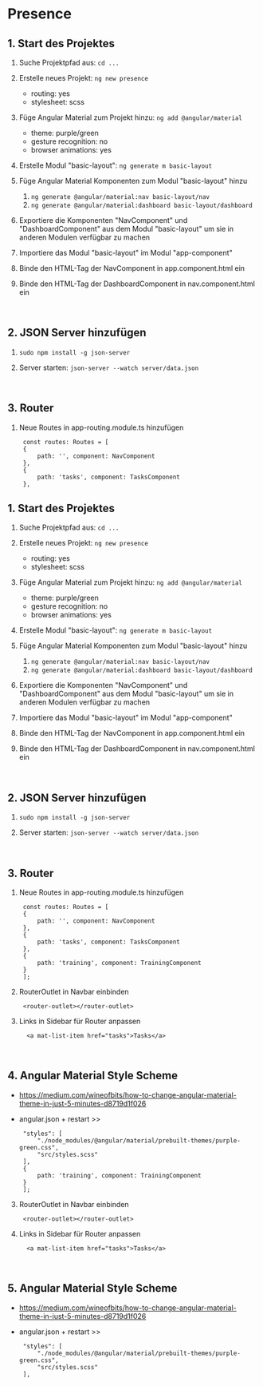# Presence

## 1. Start des Projektes

1. Suche Projektpfad aus: `cd ...`

2. Erstelle neues Projekt: `ng new presence`
    + routing: yes
    + stylesheet: scss

3. Füge Angular Material zum Projekt hinzu: `ng add @angular/material`
    + theme: purple/green
    + gesture recognition: no
    + browser animations: yes
  
4. Erstelle Modul "basic-layout": `ng generate m basic-layout`

5. Füge Angular Material Komponenten zum Modul "basic-layout" hinzu
   1. `ng generate @angular/material:nav basic-layout/nav`
   2. `ng generate @angular/material:dashboard basic-layout/dashboard`

6. Exportiere die Komponenten "NavComponent" und "DashboardComponent" aus dem Modul "basic-layout" um sie in anderen Modulen verfügbar zu machen
   
7. Importiere das Modul "basic-layout" im Modul "app-component"
   
8. Binde den HTML-Tag der NavComponent in app.component.html ein

9. Binde den HTML-Tag der DashboardComponent in nav.component.html ein

<br/>

## 2. JSON Server hinzufügen

1. `sudo npm install -g json-server`

2. Server starten: `json-server --watch server/data.json`

<br/>

## 3. Router

1. Neue Routes in app-routing.module.ts hinzufügen

        const routes: Routes = [
        {
            path: '', component: NavComponent
        },
        {
            path: 'tasks', component: TasksComponent
        },
## 1. Start des Projektes

1. Suche Projektpfad aus: `cd ...`

2. Erstelle neues Projekt: `ng new presence`
    + routing: yes
    + stylesheet: scss

3. Füge Angular Material zum Projekt hinzu: `ng add @angular/material`
    + theme: purple/green
    + gesture recognition: no
    + browser animations: yes
  
4. Erstelle Modul "basic-layout": `ng generate m basic-layout`

5. Füge Angular Material Komponenten zum Modul "basic-layout" hinzu
   1. `ng generate @angular/material:nav basic-layout/nav`
   2. `ng generate @angular/material:dashboard basic-layout/dashboard`

6. Exportiere die Komponenten "NavComponent" und "DashboardComponent" aus dem Modul "basic-layout" um sie in anderen Modulen verfügbar zu machen
   
7. Importiere das Modul "basic-layout" im Modul "app-component"
   
8. Binde den HTML-Tag der NavComponent in app.component.html ein

9. Binde den HTML-Tag der DashboardComponent in nav.component.html ein

<br/>

## 2. JSON Server hinzufügen

1. `sudo npm install -g json-server`

2. Server starten: `json-server --watch server/data.json`

<br/>

## 3. Router

1. Neue Routes in app-routing.module.ts hinzufügen

        const routes: Routes = [
        {
            path: '', component: NavComponent
        },
        {
            path: 'tasks', component: TasksComponent
        },
        { 
            path: 'training', component: TrainingComponent 
        }
        ];

3. RouterOutlet in Navbar einbinden

        <router-outlet></router-outlet>

4. Links in Sidebar für Router anpassen

         <a mat-list-item href="tasks">Tasks</a>


<br/>

## 4.  Angular Material Style Scheme

 * https://medium.com/wineofbits/how-to-change-angular-material-theme-in-just-5-minutes-d8719d1f026
 * angular.json + restart >>


        "styles": [
            "./node_modules/@angular/material/prebuilt-themes/purple-green.css",
            "src/styles.scss"
        ],
        { 
            path: 'training', component: TrainingComponent 
        }
        ];

3. RouterOutlet in Navbar einbinden

        <router-outlet></router-outlet>

4. Links in Sidebar für Router anpassen

         <a mat-list-item href="tasks">Tasks</a>


<br/>

## 5.  Angular Material Style Scheme

 * https://medium.com/wineofbits/how-to-change-angular-material-theme-in-just-5-minutes-d8719d1f026
 * angular.json + restart >>


        "styles": [
            "./node_modules/@angular/material/prebuilt-themes/purple-green.css",
            "src/styles.scss"
        ],